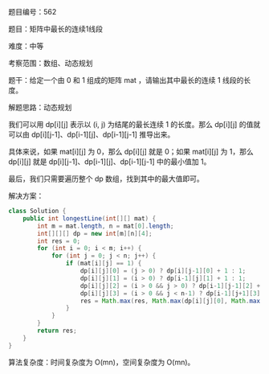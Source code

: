 题目编号：562

题目：矩阵中最长的连续1线段

难度：中等

考察范围：数组、动态规划

题干：给定一个由 0 和 1 组成的矩阵 mat ，请输出其中最长的连续 1 线段的长度。

解题思路：动态规划

我们可以用 dp[i][j] 表示以 (i, j) 为结尾的最长连续 1 的长度。那么 dp[i][j] 的值就可以由 dp[i][j-1]、dp[i-1][j]、dp[i-1][j-1] 推导出来。

具体来说，如果 mat[i][j] 为 0，那么 dp[i][j] 就是 0；如果 mat[i][j] 为 1，那么 dp[i][j] 就是 dp[i][j-1]、dp[i-1][j]、dp[i-1][j-1] 中的最小值加 1。

最后，我们只需要遍历整个 dp 数组，找到其中的最大值即可。

解决方案：

```java
class Solution {
    public int longestLine(int[][] mat) {
        int m = mat.length, n = mat[0].length;
        int[][][] dp = new int[m][n][4];
        int res = 0;
        for (int i = 0; i < m; i++) {
            for (int j = 0; j < n; j++) {
                if (mat[i][j] == 1) {
                    dp[i][j][0] = (j > 0) ? dp[i][j-1][0] + 1 : 1;
                    dp[i][j][1] = (i > 0) ? dp[i-1][j][1] + 1 : 1;
                    dp[i][j][2] = (i > 0 && j > 0) ? dp[i-1][j-1][2] + 1 : 1;
                    dp[i][j][3] = (i > 0 && j < n-1) ? dp[i-1][j+1][3] + 1 : 1;
                    res = Math.max(res, Math.max(dp[i][j][0], Math.max(dp[i][j][1], Math.max(dp[i][j][2], dp[i][j][3]))));
                }
            }
        }
        return res;
    }
}
```

算法复杂度：时间复杂度为 O(mn)，空间复杂度为 O(mn)。